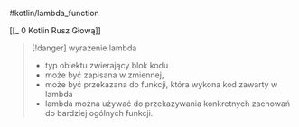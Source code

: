 #kotlin/lambda_function 

[[_ 0 Kotlin Rusz Głową]]

>[!danger] wyrażenie lambda
>- typ obiektu zwierający blok kodu
>- może być zapisana w zmiennej,
>- może być przekazana do funkcji, która wykona kod zawarty w lambda
>- lambda można używać do przekazywania konkretnych zachowań do bardziej ogólnych funkcji.


















